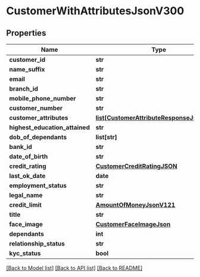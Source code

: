 # CustomerWithAttributesJsonV300

## Properties
Name | Type | Description | Notes
------------ | ------------- | ------------- | -------------
**customer_id** | **str** |  | 
**name_suffix** | **str** |  | 
**email** | **str** |  | 
**branch_id** | **str** |  | 
**mobile_phone_number** | **str** |  | 
**customer_number** | **str** |  | 
**customer_attributes** | [**list[CustomerAttributeResponseJsonV300]**](CustomerAttributeResponseJsonV300.md) |  | 
**highest_education_attained** | **str** |  | 
**dob_of_dependants** | **list[str]** |  | 
**bank_id** | **str** |  | 
**date_of_birth** | **str** |  | 
**credit_rating** | [**CustomerCreditRatingJSON**](CustomerCreditRatingJSON.md) |  | [optional] 
**last_ok_date** | **date** |  | 
**employment_status** | **str** |  | 
**legal_name** | **str** |  | 
**credit_limit** | [**AmountOfMoneyJsonV121**](AmountOfMoneyJsonV121.md) |  | [optional] 
**title** | **str** |  | 
**face_image** | [**CustomerFaceImageJson**](CustomerFaceImageJson.md) |  | 
**dependants** | **int** |  | 
**relationship_status** | **str** |  | 
**kyc_status** | **bool** |  | 

[[Back to Model list]](../README.md#documentation-for-models) [[Back to API list]](../README.md#documentation-for-api-endpoints) [[Back to README]](../README.md)


